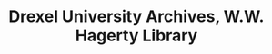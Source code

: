 ---
layout: repo
title: "Drexel University Archives, W.W. Hagerty Library"
id: 14820
permalink: repos/14820/
---